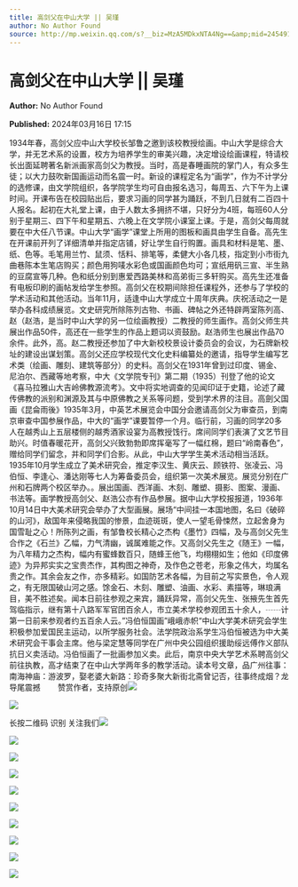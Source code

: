 ```yaml
---
title: 高剑父在中山大学 || 吴瑾
author: No Author Found
source: http://mp.weixin.qq.com/s?__biz=MzA5MDkxNTA4Ng==&amp;mid=2454914763&amp;idx=1&amp;sn=98e535b192b29a5dbc35415783e30348&amp;chksm=87a3ceaab0d447bcbe32339bd6f8af8c21d17608ac851d813b9807026e47d89d636eef50b3e6&poc_token=HJ_Do2ejHyO-wNZGG8Q1S8FdPgy1YBBEob-nUEme
---
```


# 高剑父在中山大学 || 吴瑾

**Author:** No Author Found

**Published:** 2024年03月16日 17:15

1934年春，高剑父应中山大学校长邹鲁之邀到该校教授绘画。中山大学是综合大学，并无艺术系的设置，校方为培养学生的审美兴趣，决定增设绘画课程，特请校长出面延聘著名新派画家高剑父为教授。当时，高是春睡画院的掌门人，有众多生徒；以大力鼓吹新国画运动而名震一时。新设的课程定名为“画学”，作为不计学分的选修课，由文学院组织，各学院学生均可自由报名选习，每周五、六下午为上课时间。开课布告在校园贴出后，要求习画的同学甚为踊跃，不到几日就有二百四十人报名。起初在大礼堂上课，由于人数太多拥挤不堪，只好分为4班，每班60人分别于星期三、四下午和星期五、六晚上在文学院小课室上课。于是，高剑父每周就要在中大任八节课。中山大学“画学”课堂上所用的图板和画具由学生自备。高先生在开课前开列了详细清单并指定店铺，好让学生自行购置。画具和材料是笔、墨、纸、色等。毛笔用兰竹、鼠须、恬料、排笔等，柔健大小各几枝，指定到小市街九曲巷陈本生笔店购买；颜色用狗唛水彩色或国画颜色均可；宣纸用矾三宣、半生熟的豆腐宣等几种。色和纸分别到惠爱西路美林和高弟街三多轩购买。高先生还准备有电板印刷的画帖发给学生参照。高剑父在校期间除担任课程外，还参与了学校的学术活动和其他活动。当年11月，适逢中山大学成立十周年庆典。庆祝活动之一是举办各科成绩展览。文史研究所除陈列古物、书画、碑帖之外还特辟两室陈列高、赵（赵浩，是当时中山大学的另一位绘画教授）二教授的师生画作。高剑父师生共展出作品50件，高还在一些学生的作品上题词以资鼓励。赵浩师生也展出作品70余件。此外，高。赵二教授还参加了中大新校校景设计委员会的会议，为石牌新校址的建设出谋划策。高剑父还应学校现代文化史料编纂处的邀请，指导学生编写艺术类（绘画、雕刻、建筑等部分）的史料。高剑父在1931年曾到过印度、锡金、尼泊尔、西藏等地考察，中大《文学院专刊》第二期（1935）刊登了他的论文《喜马拉雅山大吉岭佛教源流考》。文中将实地调查的见闻印证于史籍，论述了藏传佛教的派别和渊源及其与中原佛教之关系等问题，受到学术界的注目。高劍父国画《昆侖雨後》1935年3月，中英艺术展览会中国分会邀请高剑父为审查员，到南京审查中国参展作品，中大的“画学”课要暂停一个月。临行前，习画的同学20多人在越秀山上五层楼侧的越秀酒家设宴为高教授饯行。席间同学们表演了文艺节目助兴。时值春暖花开，高剑父兴致勃勃即席挥毫写了一幅红棉，题曰“岭南春色”，赠给同学们留念，并和同学们合影。从此，中山大学学生美术活动相当活跃。1935年10月学生成立了美术研究会，推定李汉生、黄庆云、顾铁符、张凌云、冯伯恒、李逢心、潘达刚等七人为筹备委员会，组织第一次美术展览。展览分别在广州和石牌两个校区举办。。展出国画、西洋画、木刻、雕塑、摄影、图案、漫画、书法等。画学教授高剑父、赵浩公亦有作品参展。据中山大学校报报道，1936年10月14日中大美术研究会举办了大型画展。展场“中间挂一本国地图，名曰《破碎的山河》，敌国年来侵略我国的惨景，血迹斑斑，使人一望毛骨悚然，立起舍身为国雪耻之心！所陈列之画，有邹鲁校长精心之杰构《墨竹》四幅，及与高剑父先生合作之《石兰》乙幅，力气清幽，诚属难能之作。又高剑父先生之《随王》一幅，为八年精力之杰构，幅内有蜜蜂数百只，随蜂王他飞，均栩栩如生；他如《印度佛迹》为异邦实实之宝贵杰作，其构图之神奇，及作色之苍老，形象之伟大，均属名贵之作。其余会友之作，亦多精彩。如国防艺术各幅，为目前之写实景色，令人观之，有无限国破山河之感。馀金石、木刻、雕塑、油画、水彩、素描等，琳琅满目，美不胜述矣。闻本日前往参观之来宾，踊跃异常，高剑父先生、张掖先生首先驾临指示，继有第十八路军军官团百余人，市立美术学校参观团五十余人，┄┄计第一日前来参观者约五百余人云。”冯伯恒国画”峨峨赤帜“中山大学美术研究会学生积极参加爱国民主运动，以所学服务社会。法学院政治系学生冯伯恒被选为中大美术研究会干事会主席。他与梁定慧等同学在广州中央公园组织援助绥远傅作义部队抗日义卖活动。冯伯恒画了一批画参加义卖。此后，南京中央大学艺术系聘高剑父前往执教，高才结束了在中山大学两年多的教学活动。读本号文章，品广州往事：南海神庙：游波罗，娶老婆大新路：珍奇多聚大新街北斋曾记否，往事终成烟？龙导尾震撼        赞赏作者，支持原创![](https://mmbiz.qpic.cn/mmbiz_jpg/PJWG74pLsMayvR1AyLpp1OwsWXJhmAMu6hEnyJ4hyVxh2jeFxNGwngJfdXCj1cuXFPwvvJjPH1NhDydQF15CRA/640?wx_fmt=jpeg)

![](https://mmbiz.qpic.cn/mmbiz_jpg/PJWG74pLsMbIG3aPO3wTUCEWgK1feEySFEWW4aVibvGWX0Y1NpG3ZA8hjoak7mzQib3q23RcO19E1Yz7RfdDzoOw/640)

长按二维码 识别 关注我们![](https://mmbiz.qpic.cn/mmbiz_png/PJWG74pLsMbIG3aPO3wTUCEWgK1feEySgr5WEAksaiavwKPGia8BGz8fdtVqyicB4G8AHv0Egjd3raM15sfziaOACw/640)

![](https://mmbiz.qpic.cn/mmbiz_jpg/PJWG74pLsMbIG3aPO3wTUCEWgK1feEySbvGCPdnlZV34sKSWozxArUCaHNuEeXcw38yW1iaQgtIRd79QGBJqFlg/640)

![](https://mmbiz.qpic.cn/mmbiz_png/PJWG74pLsMbIG3aPO3wTUCEWgK1feEySTDs73Pf9zibnCqmrBej9zLfJSmWibkDaJKDheqjTgicU3ZWUtib0ibEtssA/640)

![](https://mmbiz.qpic.cn/mmbiz_png/PJWG74pLsMbIG3aPO3wTUCEWgK1feEySnGWUgzZB8u7AnItvYvrzP554rMzjR32f241LyM2VVyiaiaClPicCvoV1A/640)

![](https://mmbiz.qpic.cn/mmbiz_jpg/PJWG74pLsMbIG3aPO3wTUCEWgK1feEyS3kibelPYEKjuibDM7brJQMxibb2XxG6S1CMic1TQQNqwth3sc6poYpox8Q/640)

![](https://mmbiz.qpic.cn/mmbiz_gif/PJWG74pLsMYf2b50xFTbTsibmjv5gNVOxZegUj8mrKtpuzCpBAYnQw9duHfIcNnUzicicnGUSv4EWPSTRAPvV9g3w/640?wx_fmt=gif&wxfrom=5&wx_lazy=1)

![](https://mmbiz.qpic.cn/mmbiz_gif/PJWG74pLsMY4kze1RswORlwIruFfBicEYeomLV8Tjs3AO8zO5OIk2usXQ2wZOicfrAxou4MXF2OLDPUcfQiafn3SA/640?wx_fmt=gif)

![](https://mmbiz.qpic.cn/mmbiz_jpg/PJWG74pLsMbnr5S4BbUwhwLDHfBfiaBDfBnCEgb4VBT9FufBeDI71bUT4ic9t9q1QWZO20U7Jhz67qyu6CicXaMQw/640?wx_fmt=jpeg&from=appmsg&wxfrom=5&wx_lazy=1&wx_co=1)

![](https://mmbiz.qpic.cn/mmbiz_gif/fgnkxfGnnkS1Lbic0T0Bgibp0J1vhQJ7rCaUWCiccY1he4tZib7iaUCqhy7pzH0y3u4FVQN7whcwrajK9jicg3BgjF1Q/640?wx_fmt=gif&wxfrom=5&wx_lazy=1)

![](https://mmbiz.qpic.cn/mmbiz_jpg/PJWG74pLsMazV2RHiaTlhYBA8U8J1HK9rWHnBRRAsibyxWmtIFxjS6Bgibk77Pm6ibDJXawjkpCricb1RwvEMrsTU2Q/640?wx_fmt=jpeg&wxfrom=5&wx_lazy=1&wx_co=1)



